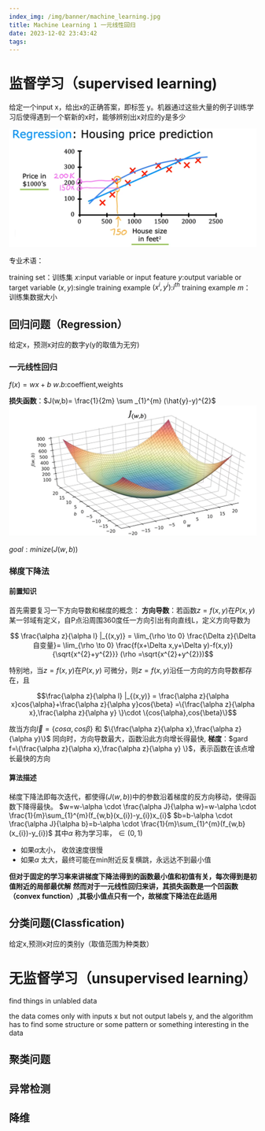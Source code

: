 ```yaml
---
index_img: /img/banner/machine_learning.jpg 
title: Machine Learning 1 一元线性回归
date: 2023-12-02 23:43:42
tags:
---
```


# 监督学习（supervised learning)

给定一个input x，给出x的正确答案，即标签 y。机器通过这些大量的例子训练学习后使得遇到一个崭新的x时，能够辨别出x对应的y是多少

![](/img/machine_learning/regression_exap.png)

专业术语：

training set：训练集
$x$:input variable  or input feature
$y$:output variable or target variable
$(x,y)$:single training example
$(x^{i},y^{i})$:$i^{th}$  training example
$m$：训练集数据大小

## 回归问题（Regression）

给定x，预测x对应的数字y(y的取值为无穷)

### 一元线性回归

$f(x)=wx+b$
$w.b$:coeffient,weights

**损失函数**：$J(w,b)= \frac{1}{2m} \sum _{1}^{m} (\hat{y}-y)^{2}$
![](/img/machine_learning/visual_cost.png)

$goal:minize(J(w,b))$

### 梯度下降法

#### 前置知识

首先需要复习一下方向导数和梯度的概念：
**方向导数**：若函数$z=f(x,y)$在$P(x,y)$ 某一邻域有定义，自P点沿周围360度任一方向引出有向直线L，定义方向导数为

$$ \frac{\alpha z}{\alpha l} |_{(x,y)} = \lim_{\rho \to 0} \frac{\Delta z}{\Delta 自变量}= \lim_{\rho \to 0} \frac{f(x+\Delta x,y+\Delta y)-f(x,y)}{\sqrt{x^{2}+y^{2}}} (\rho =\sqrt{x^{2}+y^{2}})$$  

特别地，当$z=f(x,y)$在$P(x,y)$ 可微分，则$z=f(x,y)$沿任一方向的方向导数都存在，且

$$\frac{\alpha z}{\alpha l} |_{(x,y)} = \frac{\alpha z}{\alpha x}cos{\alpha}+\frac{\alpha z}{\alpha y}cos{\beta} =\{\frac{\alpha z}{\alpha x},\frac{\alpha z}{\alpha y} \}\cdot \{cos{\alpha},cos{\beta}\}$$

故当方向$\vec {l}=\{cos{\alpha},cos{\beta}\}$ 和 $\{\frac{\alpha z}{\alpha x},\frac{\alpha z}{\alpha y}\}$ 同向时，方向导数最大，函数沿此方向增长得最快,
**梯度**：$gard f=\{\frac{\alpha z}{\alpha x},\frac{\alpha z}{\alpha y} \}$，表示函数在该点增长最快的方向

#### 算法描述

梯度下降法即每次迭代，都使得$(J(w,b))$中的参数沿着梯度的反方向移动，使得函数下降得最快。
$w=w-\alpha \cdot \frac{\alpha J}{\alpha w}=w-\alpha \cdot \frac{1}{m}\sum_{1}^{m}(f_{w,b}(x_{i})-y_{i})x_{i}$
$b=b-\alpha \cdot \frac{\alpha J}{\alpha b}=b-\alpha \cdot \frac{1}{m}\sum_{1}^{m}(f_{w,b}(x_{i})-y_{i})$
其中$\alpha$ 称为学习率，$\in (0,1)$

* 如果$\alpha$太小， 收敛速度很慢
* 如果$\alpha$ 太大，最终可能在min附近反复横跳，永远达不到最小值

**但对于固定的学习率来讲梯度下降法得到的函数最小值和初值有关，每次得到是初值附近的局部最优解**
**然而对于一元线性回归来讲，其损失函数是一个凹函数（convex function）,其极小值点只有一个，故梯度下降法在此适用**

## 分类问题(Classfication)

给定x,预测x对应的类别y（取值范围为种类数）

# 无监督学习（unsupervised learning）

find things in unlabled data

the data comes only with inputs x but not output labels y, and the algorithm has to find some structure or some pattern or something interesting in the data

## 聚类问题

## 异常检测

## 降维

